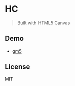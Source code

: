 # HC
> Built with HTML5 Canvas 

## Demo

- [gm5](https://github.com/tingwei628/HC/tree/master/lib/gm5)


## License
MIT
